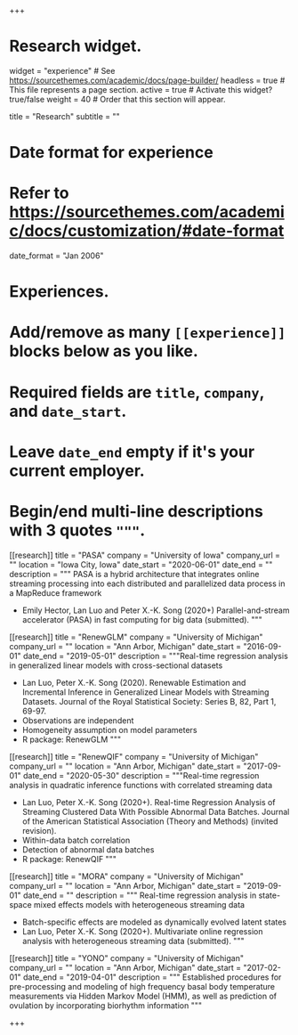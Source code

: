 +++
# Research widget.
widget = "experience"  # See https://sourcethemes.com/academic/docs/page-builder/
headless = true  # This file represents a page section.
active = true  # Activate this widget? true/false
weight = 40  # Order that this section will appear.

title = "Research"
subtitle = ""

# Date format for experience
#   Refer to https://sourcethemes.com/academic/docs/customization/#date-format
date_format = "Jan 2006"

# Experiences.
#   Add/remove as many `[[experience]]` blocks below as you like.
#   Required fields are `title`, `company`, and `date_start`.
#   Leave `date_end` empty if it's your current employer.
#   Begin/end multi-line descriptions with 3 quotes `"""`.

[[research]]
  title = "PASA"
  company = "University of Iowa"
  company_url = ""
  location = "Iowa City, Iowa"
  date_start = "2020-06-01"
  date_end = ""
  description = """ PASA is a hybrid architecture that integrates online streaming processing 
  into each distributed and parallelized data process in a MapReduce framework
  
  * Emily Hector, Lan Luo and Peter X.-K. Song (2020+) Parallel-and-stream accelerator (PASA) in fast computing for big data (submitted).
  """
  
[[research]]
  title = "RenewGLM"
  company = "University of Michigan"
  company_url = ""
  location = "Ann Arbor, Michigan"
  date_start = "2016-09-01"
  date_end = "2019-05-01"
  description = """Real-time regression analysis in generalized linear models with cross-sectional datasets
  
  * Lan Luo, Peter X.-K. Song (2020). Renewable Estimation and Incremental Inference in Generalized Linear Models with Streaming Datasets. Journal of the Royal Statistical Society: Series B, 82, Part 1, 69-97.
  * Observations are independent
  * Homogeneity assumption on model parameters
  * R package: RenewGLM
  """


[[research]]
  title = "RenewQIF"
  company = "University of Michigan"
  company_url = ""
  location = "Ann Arbor, Michigan"
  date_start = "2017-09-01"
  date_end = "2020-05-30"
  description = """Real-time regression analysis in quadratic inference functions with correlated streaming data
  
  * Lan Luo, Peter X.-K. Song (2020+). Real-time Regression Analysis of Streaming Clustered Data With Possible Abnormal Data Batches. Journal of the American Statistical Association (Theory and Methods) (invited revision).
  * Within-data batch correlation
  * Detection of abnormal data batches
  * R package: RenewQIF
  """

[[research]]
  title = "MORA"
  company = "University of Michigan"
  company_url = ""
  location = "Ann Arbor, Michigan"
  date_start = "2019-09-01"
  date_end = ""
  description = """ Real-time regression analysis in state-space mixed effects models with heterogeneous streaming data
  
  * Batch-specific effects are modeled as dynamically evolved latent states
  * Lan Luo, Peter X.-K. Song (2020+). Multivariate online regression analysis with heterogeneous streaming data (submitted).
  """

[[research]]
  title = "YONO"
  company = "University of Michigan"
  company_url = ""
  location = "Ann Arbor, Michigan"
  date_start = "2017-02-01"
  date_end = "2019-04-01"
  description = """
  Established procedures for pre-processing and modeling of high frequency
  basal body temperature measurements via Hidden Markov Model (HMM), as well as
  prediction of ovulation by incorporating biorhythm information
  """

+++
